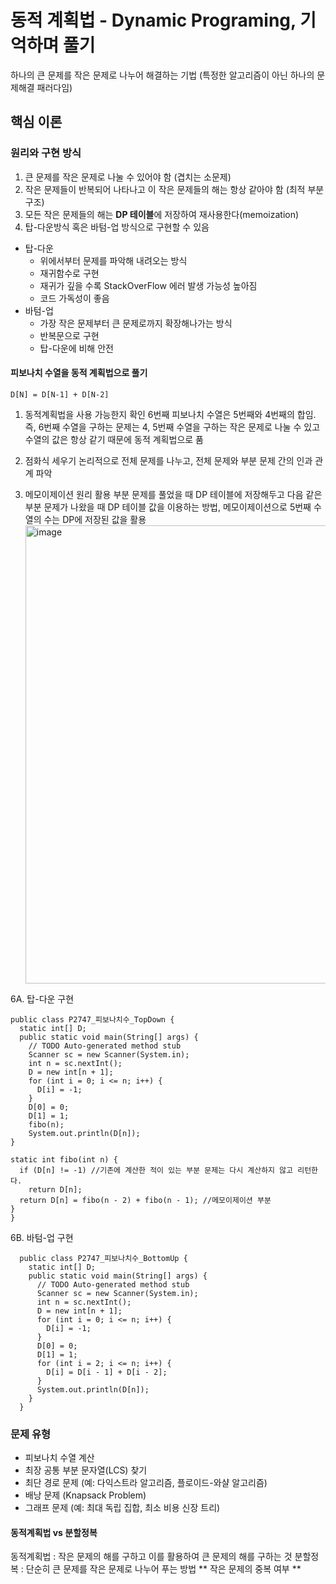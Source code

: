 # 동적 계획법 - Dynamic Programing, 기억하며 풀기
하나의 큰 문제를 작은 문제로 나누어 해결하는 기법 (특정한 알고리즘이 아닌 하나의 문제해결 패러다임)

## 핵심 이론
### 원리와 구현 방식
1. 큰 문제를 작은 문제로 나눌 수 있어야 함 (겹치는 소문제)
2. 작은 문제들이 반복되어 나타나고 이 작은 문제들의 해는 항상 같아야 함 (최적 부분 구조)
3. 모든 작은 문제들의 해는 **DP 테이블**에 저장하여 재사용한다(memoization)
4. 탑-다운방식 혹은 바텀-업 방식으로 구현할 수 있음
  * 탑-다운
    * 위에서부터 문제를 파악해 내려오는 방식
    * 재귀함수로 구현
    * 재귀가 깊을 수록 StackOverFlow 에러 발생 가능성 높아짐
    * 코드 가독성이 좋음
  * 바텀-업
    * 가장 작은 문제부터 큰 문제로까지 확장해나가는 방식
    * 반복문으로 구현
    * 탑-다운에 비해 안전
       
    
#### 피보나치 수열을 동적 계획법으로 풀기
``` D[N] = D[N-1] + D[N-2] ```

1. 동적계획법을 사용 가능한지 확인
   6번째 피보나치 수열은 5번째와 4번째의 합임.
   즉, 6번째 수열을 구하는 문제는 4, 5번째 수열을 구하는 작은 문제로 나눌 수 있고
   수열의 값은 항상 같기 때문에 동적 계획법으로 품
   
3. 점화식 세우기
   논리적으로 전체 문제를 나누고, 전체 문제와 부분 문제 간의 인과 관계 파악
   
5. 메모이제이션 원리 활용
   부분 문제를 풀었을 때 DP 테이블에 저장해두고 다음 같은 부분 문제가 나왔을 때 DP 테이블 값을 이용하는 방법, 메모이제이션으로 5번째 수열의 수는 DP에 저장된 값을 활용
   <img width="733" alt="image" src="https://github.com/borajin/coding-test-study/assets/146801542/e3413c70-6f7e-4129-a44f-ea24fc62bfbe">
   
6A. 탑-다운 구현
  ```
  public class P2747_피보나치수_TopDown {
    static int[] D;
    public static void main(String[] args) {
      // TODO Auto-generated method stub
      Scanner sc = new Scanner(System.in);
      int n = sc.nextInt();
      D = new int[n + 1];
      for (int i = 0; i <= n; i++) {
        D[i] = -1;
      }
      D[0] = 0;
      D[1] = 1;
      fibo(n);
      System.out.println(D[n]);
  }

  static int fibo(int n) {
    if (D[n] != -1) //기존에 계산한 적이 있는 부분 문제는 다시 계산하지 않고 리턴한다.
      return D[n];
    return D[n] = fibo(n - 2) + fibo(n - 1); //메모이제이션 부분
  }
}
```
   
6B. 바텀-업 구현

```
  public class P2747_피보나치수_BottomUp {
    static int[] D;
    public static void main(String[] args) {
      // TODO Auto-generated method stub
      Scanner sc = new Scanner(System.in);
      int n = sc.nextInt();
      D = new int[n + 1];
      for (int i = 0; i <= n; i++) {
        D[i] = -1;
      }
      D[0] = 0;
      D[1] = 1;
      for (int i = 2; i <= n; i++) {
        D[i] = D[i - 1] + D[i - 2];
      }
      System.out.println(D[n]);
    }
  }
```


### 문제 유형
* 피보나치 수열 계산
* 최장 공통 부분 문자열(LCS) 찾기
* 최단 경로 문제 (예: 다익스트라 알고리즘, 플로이드-와샬 알고리즘)
* 배낭 문제 (Knapsack Problem)
* 그래프 문제 (예: 최대 독립 집합, 최소 비용 신장 트리)

#### 동적계획법 vs 분할정복 
동적계획법 : 작은 문제의 해를 구하고 이를 활용하여 큰 문제의 해를 구하는 것
분할정복 : 단순히 큰 문제를 작은 문제로 나누어 푸는 방법
** 작은 문제의 중복 여부 **
